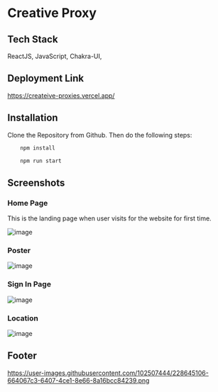 
# Creative Proxy

## Tech Stack

ReactJS, JavaScript, Chakra-UI,


## Deployment Link
https://createive-proxies.vercel.app/

## Installation

Clone the Repository from Github. Then do the following steps:

```bash
    npm install

    npm run start
```
    
## Screenshots

 ### Home Page
 This is the landing page when user visits for the website for first time.

![image](https://user-images.githubusercontent.com/102507444/228644095-b5359fbd-5d6f-453d-b395-c84741a6bada.png)



 ### Poster


![image](https://user-images.githubusercontent.com/102507444/228644445-faea9a56-9ee5-45c6-8d2b-2c89a4db168e.png)


 ### Sign In Page

 
![image](https://user-images.githubusercontent.com/102507444/228645106-664067c3-6407-4ce1-8e66-8a16bcc84239.png)




  ### Location

 
![image](https://user-images.githubusercontent.com/102507444/228644957-f3ecca12-0f24-4ad8-8da9-a01fb24daa32.png)


## Footer
https://user-images.githubusercontent.com/102507444/228645106-664067c3-6407-4ce1-8e66-8a16bcc84239.png






